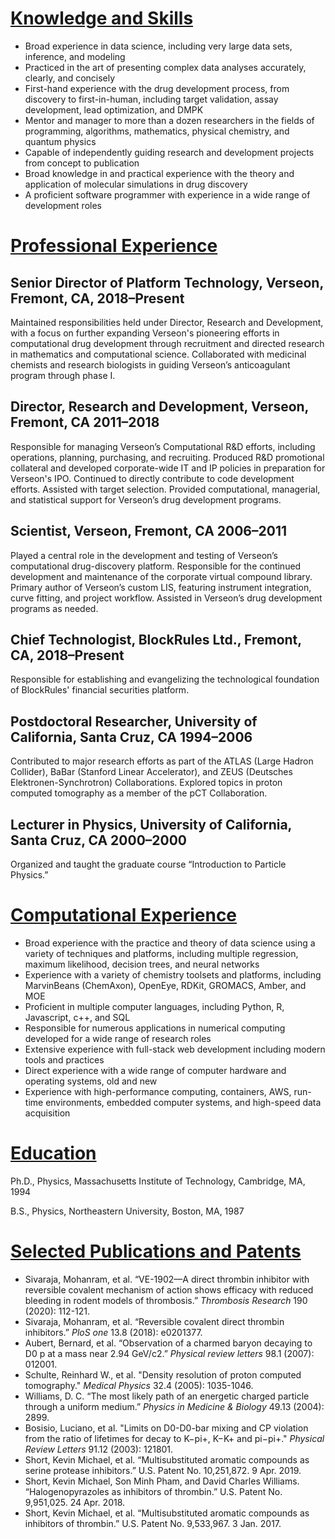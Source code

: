 
[Knowledge and Skills](#skills)
====================

-  Broad experience in data science, including very large data sets, inference, and modeling
-  Practiced in the art of presenting complex data analyses accurately, clearly, and concisely
-  First-hand experience with the drug development process, from discovery to first-in-human, including target validation, assay development, lead optimization, and DMPK  
- Mentor and manager to more than a dozen researchers in the fields of programming, algorithms, mathematics, physical chemistry, and quantum physics
- Capable of independently guiding research and development projects from concept to publication 
- Broad knowledge in and practical experience with the theory and application of molecular simulations in drug discovery
- A proficient software programmer with experience in a wide range of development roles


[Professional Experience](#experience)
=======================


## Senior Director of Platform Technology, Verseon, Fremont, CA, 2018–Present

Maintained responsibilities held under Director, Research and Development, with a focus on further expanding Verseon's pioneering efforts in computational drug development through recruitment and directed research in mathematics and computational science. Collaborated with medicinal chemists and research biologists in guiding Verseon’s anticoagulant program through phase I.

## Director, Research and Development, Verseon, Fremont, CA 2011–2018

Responsible for managing Verseon’s Computational R&D efforts, including operations, planning, purchasing, and recruiting. Produced R&D promotional collateral and developed corporate-wide IT and IP policies in preparation for Verseon's IPO. Continued to directly contribute to code development efforts. Assisted with target selection. Provided computational, managerial, and statistical support for Verseon’s drug development programs.


## Scientist, Verseon, Fremont, CA 2006–2011

Played a central role in the development and testing of Verseon’s computational drug-discovery platform. Responsible for the continued development and maintenance of the corporate virtual compound library. Primary author of Verseon’s custom LIS, featuring instrument integration, curve fitting, and project workflow. Assisted in Verseon’s drug development programs as needed.

## Chief Technologist, BlockRules Ltd., Fremont, CA, 2018–Present

Responsible for establishing and evangelizing the technological
foundation of BlockRules' financial securities platform.

## Postdoctoral Researcher, University of California, Santa Cruz, CA 1994–2006

Contributed to major research efforts as part of the
ATLAS (Large Hadron Collider), BaBar (Stanford Linear Accelerator), 
and ZEUS (Deutsches Elektronen-Synchrotron) Collaborations.
Explored topics in proton computed tomography as a member of
the pCT Collaboration.

## Lecturer in Physics, University of California, Santa Cruz, CA 2000–2000

Organized and taught the graduate course “Introduction to Particle Physics.”

[Computational Experience](#computer)
========================

-  Broad experience with the practice and theory of data science using a variety of techniques and platforms, including multiple regression, maximum likelihood, decision trees, and neural networks
-  Experience with a variety of chemistry toolsets and platforms, including MarvinBeans (ChemAxon), OpenEye, RDKit, GROMACS, Amber, and MOE
-  Proficient in multiple computer languages, including Python, R, Javascript, c++, and SQL
- Responsible for numerous applications in numerical computing developed for a wide range of research roles
- Extensive experience with full-stack web development including modern tools and practices
- Direct experience with a wide range of computer hardware and operating systems, old and new
- Experience with high-performance computing, containers, AWS, run-time environments, embedded computer systems, and high-speed data acquisition


[Education](#education)
=========

Ph.D., Physics, Massachusetts Institute of Technology, Cambridge, MA, 1994

B.S., Physics, Northeastern University, Boston, MA, 1987


[Selected Publications and Patents](#publications)
=================================

- Sivaraja, Mohanram, et al. “VE-1902—A direct thrombin inhibitor with reversible covalent mechanism of action shows efficacy with reduced bleeding in rodent models of thrombosis.” *Thrombosis Research* 190 (2020): 112-121.
- Sivaraja, Mohanram, et al. “Reversible covalent direct thrombin inhibitors.” *PloS one* 13.8 (2018): e0201377.
- Aubert, Bernard, et al. “Observation of a charmed baryon decaying to D0 p at a mass near 2.94 GeV/c2.” *Physical review letters* 98.1 (2007): 012001.
- Schulte, Reinhard W., et al. "Density resolution of proton computed tomography." *Medical Physics* 32.4 (2005): 1035-1046.
- Williams, D. C. “The most likely path of an energetic charged particle through a uniform medium.” *Physics in Medicine & Biology* 49.13 (2004): 2899.
- Bosisio, Luciano, et al. "Limits on D0-D0-bar mixing and CP violation from the ratio of lifetimes for decay to K−pi+, K−K+ and pi−pi+." *Physical Review Letters* 91.12 (2003): 121801.
- Short, Kevin Michael, et al. “Multisubstituted aromatic compounds as serine protease inhibitors.” U.S. Patent No. 10,251,872. 9 Apr. 2019.
- Short, Kevin Michael, Son Minh Pham, and David Charles Williams. “Halogenopyrazoles as inhibitors of thrombin.” U.S. Patent No. 9,951,025. 24 Apr. 2018.
- Short, Kevin Michael, et al. “Multisubstituted aromatic compounds as inhibitors of thrombin.” U.S. Patent No. 9,533,967. 3 Jan. 2017.


